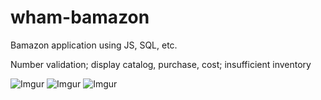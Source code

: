 # wham-bamazon
Bamazon application using JS, SQL, etc.

Number validation; display catalog, purchase, cost; insufficient inventory

![Imgur](http://i.imgur.com/jPVIstn.gif)
![Imgur](http://i.imgur.com/zej0ouS.gif)
![Imgur](http://i.imgur.com/k2WyzOc.gif)